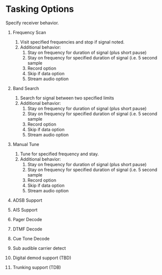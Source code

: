 # Tasking Options
Specify receiver behavior.

1. Frequency Scan
    1. Visit specified frequencies and stop if signal noted.
    1. Additional behavior:
        1. Stay on frequency for duration of signal (plus short pause)
        1. Stay on frequency for specified duration of signal (i.e. 5 second sample
        1. Record option
        1. Skip if data option
        1. Stream audio option

1. Band Search
    1. Search for signal between two specified limits
    1. Additional behavior:
        1. Stay on frequency for duration of signal (plus short pause)
        1. Stay on frequency for specified duration of signal (i.e. 5 second sample
        1. Record option
        1. Skip if data option
        1. Stream audio option

1. Manual Tune
    1. Tune for specified frequency and stay.
    1. Additional behavior:
        1. Stay on frequency for duration of signal (plus short pause)
        1. Stay on frequency for specified duration of signal (i.e. 5 second sample
        1. Record option
        1. Skip if data option
        1. Stream audio option

1. ADSB Support
1. AIS Support
1. Pager Decode
1. DTMF Decode
1. Cue Tone Decode
1. Sub audible carrier detect
1. Digital demod support (TBD)
1. Trunking support (TDB)